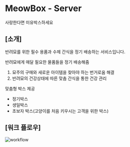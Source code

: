 # MeowBox - Server 

사랑한다면 미유박스하세요

## [소개] ##

반려묘를 위한 필수 용품과 수제 간식을 정기 배송하는 서비스입니다.

반려묘에게 매달 필요한 물품들을 정기 배송해줌
1) 묘주의 구매와 새로운 아이템을 찾아야 하는 번거로움 해결
2) 반려묘의 건강상태에 따른 맞춤 간식을 통한 건강 관리 

맞춤형 박스 제공
- 정기박스
- 생일박스
- 초보자 박스(고양이를 처음 키우시는 고객을 위한 박스)



## [워크 플로우] ##

![workflow](https://github.com/ruddls00114/MeowBox-Server/blob/master/public_data/images/meowbox_workflow.jpg)
